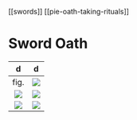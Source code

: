 [[swords]] [[pie-oath-taking-rituals]]
# Sword Oath

d | d
:----------------------:|:-------------------------:
fig. | ![](a/sword-oath5.jpg)
![](a/sword-oath2.jpg) | ![](a/sword-oath3.jpg)
![](a/sword-oath4.jpg) | ![](a/sword-oath1.jpg)


